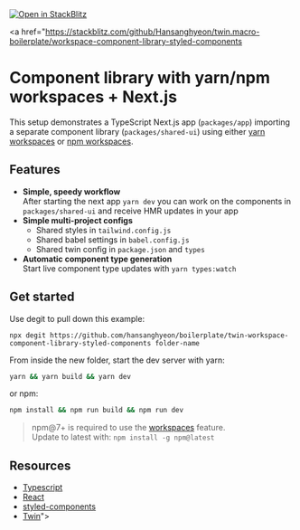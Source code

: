 <a href="https://stackblitz.com/github/Hansanghyeon/twin.macro-boilerplate/workspace-component-library-styled-components">
  <img
    alt="Open in StackBlitz"
    src="https://developer.stackblitz.com/img/open_in_stackblitz_small.svg"
  />
</a>


<a href="https://stackblitz.com/github/Hansanghyeon/twin.macro-boilerplate/workspace-component-library-styled-components

# Component library with yarn/npm workspaces + Next.js

This setup demonstrates a TypeScript Next.js app (`packages/app`) importing a separate component library (`packages/shared-ui`) using either [yarn workspaces](https://classic.yarnpkg.com/en/docs/workspaces/) or [npm workspaces](https://docs.npmjs.com/cli/v7/using-npm/workspaces).

## Features

- **Simple, speedy workflow**<br/>After starting the next app `yarn dev` you can work on the components in `packages/shared-ui` and receive HMR updates in your app
- **Simple multi-project configs**
  - Shared styles in `tailwind.config.js`
  - Shared babel settings in `babel.config.js`
  - Shared twin config in `package.json` and `types`
- **Automatic component type generation**<br/>
  Start live component type updates with `yarn types:watch`

## Get started

Use degit to pull down this example:

```shell
npx degit https://github.com/hansanghyeon/boilerplate/twin-workspace-component-library-styled-components folder-name
```

From inside the new folder, start the dev server with yarn:

```bash
yarn && yarn build && yarn dev
```

or npm:

```bash
npm install && npm run build && npm run dev
```

> npm@7+ is required to use the [workspaces](https://docs.npmjs.com/cli/v7/using-npm/workspaces) feature.<br/>Update to latest with: `npm install -g npm@latest`

## Resources

- [Typescript](https://www.typescriptlang.org/)
- [React](https://reactjs.org/)
- [styled-components](https://styled-components.com/)
- [Twin](https://github.com/ben-rogerson/twin.macro)">
